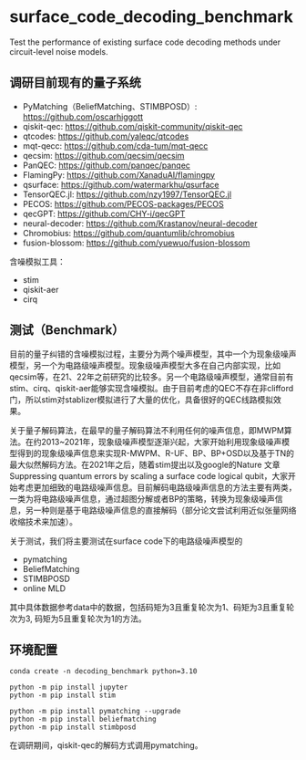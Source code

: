 # surface_code_decoding_benchmark
Test the performance of existing surface code decoding methods under circuit-level noise models.

## 调研目前现有的量子系统

* PyMatching（BeliefMatching、STIMBPOSD）: https://github.com/oscarhiggott
* qiskit-qec: https://github.com/qiskit-community/qiskit-qec
* qtcodes: https://github.com/yaleqc/qtcodes
* mqt-qecc: https://github.com/cda-tum/mqt-qecc
* qecsim: https://github.com/qecsim/qecsim
* PanQEC: https://github.com/panqec/panqec
* FlamingPy: https://github.com/XanaduAI/flamingpy
* qsurface: https://github.com/watermarkhu/qsurface
* TensorQEC.jl: https://github.com/nzy1997/TensorQEC.jl
* PECOS: https://github.com/PECOS-packages/PECOS
* qecGPT: https://github.com/CHY-i/qecGPT
* neural-decoder: https://github.com/Krastanov/neural-decoder
* Chromobius: https://github.com/quantumlib/chromobius
* fusion-blossom: https://github.com/yuewuo/fusion-blossom

含噪模拟工具：
* stim
* qiskit-aer
* cirq

## 测试（Benchmark）

目前的量子纠错的含噪模拟过程，主要分为两个噪声模型，其中一个为现象级噪声模型，另一个为电路级噪声模型。现象级噪声模型大多在自己内部实现，比如qecsim等，在21、22年之前研究的比较多。另一个电路级噪声模型，通常目前有stim、cirq、qiskit-aer能够实现含噪模拟。由于目前考虑的QEC不存在非clifford门，所以stim对stablizer模拟进行了大量的优化，具备很好的QEC线路模拟效果。

关于量子解码算法，在最早的量子解码算法不利用任何的噪声信息，即MWPM算法。在约2013~2021年，现象级噪声模型逐渐兴起，大家开始利用现象级噪声模型得到的现象级噪声信息来实现R-MWPM、R-UF、BP、BP+OSD以及基于TN的最大似然解码方法。在2021年之后，随着stim提出以及google的Nature 文章Suppressing quantum errors by scaling a surface code logical qubit，大家开始考虑更加细致的电路级噪声信息。目前解码电路级噪声信息的方法主要有两类，一类为将电路级噪声信息，通过超图分解或者BP的策略，转换为现象级噪声信息，另一种则是基于电路级噪声信息的直接解码（部分论文尝试利用近似张量网络收缩技术来加速）。

关于测试，我们将主要测试在surface code下的电路级噪声模型的
* pymatching
* BeliefMatching
* STIMBPOSD
* online MLD

其中具体数据参考data中的数据，包括码矩为3且重复轮次为1、码矩为3且重复轮次为3, 码矩为5且重复轮次为1的方法。

## 环境配置
```
conda create -n decoding_benchmark python=3.10

python -m pip install jupyter
python -m pip install stim

python -m pip install pymatching --upgrade
python -m pip install beliefmatching
python -m pip install stimbposd
```

在调研期间，qiskit-qec的解码方式调用pymatching。